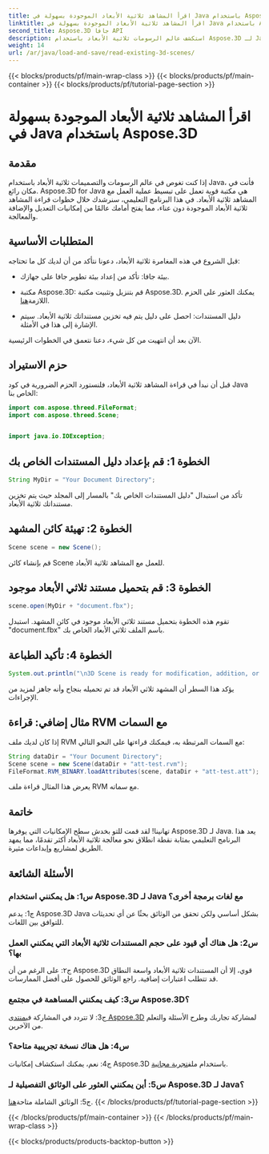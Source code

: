 ```yaml
---
title: اقرأ المشاهد ثلاثية الأبعاد الموجودة بسهولة في Java باستخدام Aspose.3D
linktitle: اقرأ المشاهد ثلاثية الأبعاد الموجودة بسهولة في Java باستخدام Aspose.3D
second_title: Aspose.3D جافا API
description: استكشف عالم الرسومات ثلاثية الأبعاد باستخدام Aspose.3D لـ Java. يمكنك قراءة المشاهد ثلاثية الأبعاد الموجودة ومعالجتها بسهولة.
weight: 14
url: /ar/java/load-and-save/read-existing-3d-scenes/
---
```


{{< blocks/products/pf/main-wrap-class >}}
{{< blocks/products/pf/main-container >}}
{{< blocks/products/pf/tutorial-page-section >}}

# اقرأ المشاهد ثلاثية الأبعاد الموجودة بسهولة في Java باستخدام Aspose.3D

## مقدمة

إذا كنت تغوص في عالم الرسومات والتصميمات ثلاثية الأبعاد باستخدام Java، فأنت في مكان رائع. Aspose.3D for Java هي مكتبة قوية تعمل على تبسيط عملية العمل مع المشاهد ثلاثية الأبعاد. في هذا البرنامج التعليمي، سنرشدك خلال خطوات قراءة المشاهد ثلاثية الأبعاد الموجودة دون عناء، مما يفتح أمامك عالمًا من إمكانيات التعديل والإضافة والمعالجة.

## المتطلبات الأساسية

قبل الشروع في هذه المغامرة ثلاثية الأبعاد، دعونا نتأكد من أن لديك كل ما تحتاجه:

- بيئة جافا: تأكد من إعداد بيئة تطوير جافا على جهازك.

-  مكتبة Aspose.3D: قم بتنزيل وتثبيت مكتبة Aspose.3D. يمكنك العثور على الحزم اللازمة[هنا](https://releases.aspose.com/3d/java/).

- دليل المستندات: احصل على دليل يتم فيه تخزين مستنداتك ثلاثية الأبعاد. سيتم الإشارة إلى هذا في الأمثلة.

الآن بعد أن انتهيت من كل شيء، دعنا نتعمق في الخطوات الرئيسية.

## حزم الاستيراد

قبل أن نبدأ في قراءة المشاهد ثلاثية الأبعاد، فلنستورد الحزم الضرورية في كود Java الخاص بنا:

```java
import com.aspose.threed.FileFormat;
import com.aspose.threed.Scene;


import java.io.IOException;
```

## الخطوة 1: قم بإعداد دليل المستندات الخاص بك

```java
String MyDir = "Your Document Directory";
```

تأكد من استبدال "دليل المستندات الخاص بك" بالمسار إلى المجلد حيث يتم تخزين مستنداتك ثلاثية الأبعاد.

## الخطوة 2: تهيئة كائن المشهد

```java
Scene scene = new Scene();
```

قم بإنشاء كائن Scene للعمل مع المشاهد ثلاثية الأبعاد.

## الخطوة 3: قم بتحميل مستند ثلاثي الأبعاد موجود

```java
scene.open(MyDir + "document.fbx");
```

تقوم هذه الخطوة بتحميل مستند ثلاثي الأبعاد موجود في كائن المشهد. استبدل "document.fbx" باسم الملف ثلاثي الأبعاد الخاص بك.

## الخطوة 4: تأكيد الطباعة

```java
System.out.println("\n3D Scene is ready for modification, addition, or processing purposes.");
```

يؤكد هذا السطر أن المشهد ثلاثي الأبعاد قد تم تحميله بنجاح وأنه جاهز لمزيد من الإجراءات.

## مثال إضافي: قراءة RVM مع السمات

إذا كان لديك ملف RVM مع السمات المرتبطة به، فيمكنك قراءتها على النحو التالي:

```java
String dataDir = "Your Document Directory";
Scene scene = new Scene(dataDir + "att-test.rvm");
FileFormat.RVM_BINARY.loadAttributes(scene, dataDir + "att-test.att");
```

يعرض هذا المثال قراءة ملف RVM مع سماته.

## خاتمة

تهانينا! لقد قمت للتو بخدش سطح الإمكانيات التي يوفرها Aspose.3D لـ Java. يعد هذا البرنامج التعليمي بمثابة نقطة انطلاق نحو معالجة ثلاثية الأبعاد أكثر تقدمًا، مما يمهد الطريق لمشاريع وإبداعات مثيرة.

## الأسئلة الشائعة

### س1: هل يمكنني استخدام Aspose.3D لـ Java مع لغات برمجة أخرى؟

ج1: يدعم Aspose.3D Java بشكل أساسي ولكن تحقق من الوثائق بحثًا عن أي تحديثات للتوافق بين اللغات.

### س2: هل هناك أي قيود على حجم المستندات ثلاثية الأبعاد التي يمكنني العمل بها؟

ج٢: على الرغم من أن Aspose.3D قوي، إلا أن المستندات ثلاثية الأبعاد واسعة النطاق قد تتطلب اعتبارات إضافية. راجع الوثائق للحصول على أفضل الممارسات.

### س3: كيف يمكنني المساهمة في مجتمع Aspose.3D؟

 ج3: لا تتردد في المشاركة في[منتدى Aspose.3D](https://forum.aspose.com/c/3d/18) لمشاركة تجاربك وطرح الأسئلة والتعلم من الآخرين.

### س4: هل هناك نسخة تجريبية متاحة؟

 ج4: نعم، يمكنك استكشاف إمكانيات Aspose.3D باستخدام ملف[تجربة مجانية](https://releases.aspose.com/).

### س5: أين يمكنني العثور على الوثائق التفصيلية لـ Aspose.3D لـ Java؟

ج5: الوثائق الشاملة متاحة[هنا](https://reference.aspose.com/3d/java/).
{{< /blocks/products/pf/tutorial-page-section >}}

{{< /blocks/products/pf/main-container >}}
{{< /blocks/products/pf/main-wrap-class >}}

{{< blocks/products/products-backtop-button >}}
